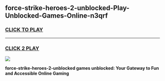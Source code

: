 
## force-strike-heroes-2-unblocked-Play-Unblocked-Games-Online-n3qrf
<h3>
<a href="https://premium76.site?title=force-strike-heroes-2-unblocked&ref=25A">CLICK TO PLAY</a></h3>
<hr>

<h3>
<a href="https://premium76.site?title=force-strike-heroes-2-unblocked&ref=25A">CLICK 2 PLAY</a>
  
</h3>

<a href="https://premium76.site?title=force-strike-heroes-2-unblocked&ref=25A"><img src="https://clearcache.store/games.png"></a>


**force-strike-heroes-2-unblocked games unblocked: Your Gateway to Fun and Accessible Online Gaming**
